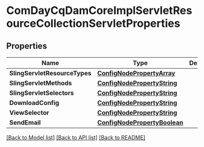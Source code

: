 # ComDayCqDamCoreImplServletResourceCollectionServletProperties

## Properties
Name | Type | Description | Notes
------------ | ------------- | ------------- | -------------
**SlingServletResourceTypes** | [**ConfigNodePropertyArray**](configNodePropertyArray.md) |  | [optional] 
**SlingServletMethods** | [**ConfigNodePropertyString**](configNodePropertyString.md) |  | [optional] 
**SlingServletSelectors** | [**ConfigNodePropertyString**](configNodePropertyString.md) |  | [optional] 
**DownloadConfig** | [**ConfigNodePropertyString**](configNodePropertyString.md) |  | [optional] 
**ViewSelector** | [**ConfigNodePropertyString**](configNodePropertyString.md) |  | [optional] 
**SendEmail** | [**ConfigNodePropertyBoolean**](configNodePropertyBoolean.md) |  | [optional] 

[[Back to Model list]](../README.md#documentation-for-models) [[Back to API list]](../README.md#documentation-for-api-endpoints) [[Back to README]](../README.md)



